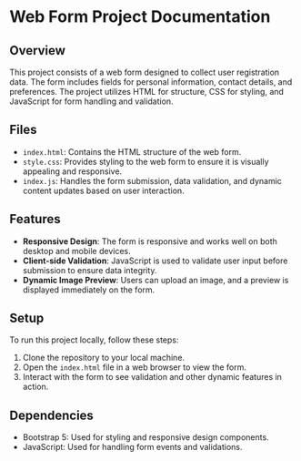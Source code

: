 # Web Form Project Documentation

## Overview
This project consists of a web form designed to collect user registration data. The form includes fields for personal information, contact details, and preferences. The project utilizes HTML for structure, CSS for styling, and JavaScript for form handling and validation.

## Files
- `index.html`: Contains the HTML structure of the web form.
- `style.css`: Provides styling to the web form to ensure it is visually appealing and responsive.
- `index.js`: Handles the form submission, data validation, and dynamic content updates based on user interaction.

## Features
- **Responsive Design**: The form is responsive and works well on both desktop and mobile devices.
- **Client-side Validation**: JavaScript is used to validate user input before submission to ensure data integrity.
- **Dynamic Image Preview**: Users can upload an image, and a preview is displayed immediately on the form.

## Setup
To run this project locally, follow these steps:
1. Clone the repository to your local machine.
2. Open the `index.html` file in a web browser to view the form.
3. Interact with the form to see validation and other dynamic features in action.

## Dependencies
- Bootstrap 5: Used for styling and responsive design components.
- JavaScript: Used for handling form events and validations.

